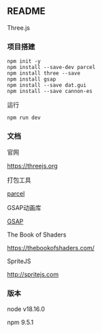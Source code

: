 ## README

Three.js

### 项目搭建

```shell
npm init -y
npm install --save-dev parcel
npm install three --save
npm install gsap
npm install --save dat.gui
npm install --save cannon-es
```

运行

```shell
npm run dev
```

### 文档

官网

https://threejs.org

打包工具

[parcel](https://v2.parceljs.cn/)

GSAP动画库

[GSAP](https://greensock.com/)

The Book of Shaders

https://thebookofshaders.com/

SpriteJS

http://spritejs.com

### 版本

node v18.16.0

npm 9.5.1
